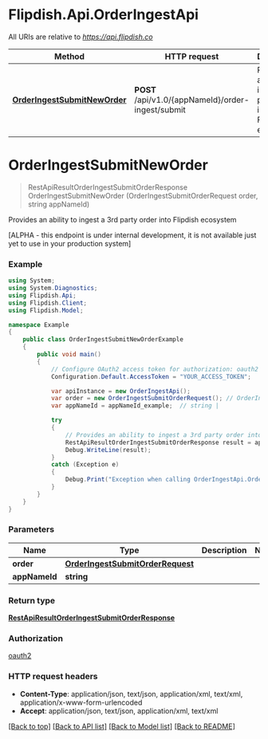 # Flipdish.Api.OrderIngestApi

All URIs are relative to *https://api.flipdish.co*

Method | HTTP request | Description
------------- | ------------- | -------------
[**OrderIngestSubmitNewOrder**](OrderIngestApi.md#orderingestsubmitneworder) | **POST** /api/v1.0/{appNameId}/order-ingest/submit | Provides an ability to ingest a 3rd party order into Flipdish ecosystem


<a name="orderingestsubmitneworder"></a>
# **OrderIngestSubmitNewOrder**
> RestApiResultOrderIngestSubmitOrderResponse OrderIngestSubmitNewOrder (OrderIngestSubmitOrderRequest order, string appNameId)

Provides an ability to ingest a 3rd party order into Flipdish ecosystem

[ALPHA - this endpoint is under internal development, it is not available just yet to use in your production system]

### Example
```csharp
using System;
using System.Diagnostics;
using Flipdish.Api;
using Flipdish.Client;
using Flipdish.Model;

namespace Example
{
    public class OrderIngestSubmitNewOrderExample
    {
        public void main()
        {
            // Configure OAuth2 access token for authorization: oauth2
            Configuration.Default.AccessToken = "YOUR_ACCESS_TOKEN";

            var apiInstance = new OrderIngestApi();
            var order = new OrderIngestSubmitOrderRequest(); // OrderIngestSubmitOrderRequest | 
            var appNameId = appNameId_example;  // string | 

            try
            {
                // Provides an ability to ingest a 3rd party order into Flipdish ecosystem
                RestApiResultOrderIngestSubmitOrderResponse result = apiInstance.OrderIngestSubmitNewOrder(order, appNameId);
                Debug.WriteLine(result);
            }
            catch (Exception e)
            {
                Debug.Print("Exception when calling OrderIngestApi.OrderIngestSubmitNewOrder: " + e.Message );
            }
        }
    }
}
```

### Parameters

Name | Type | Description  | Notes
------------- | ------------- | ------------- | -------------
 **order** | [**OrderIngestSubmitOrderRequest**](OrderIngestSubmitOrderRequest.md)|  | 
 **appNameId** | **string**|  | 

### Return type

[**RestApiResultOrderIngestSubmitOrderResponse**](RestApiResultOrderIngestSubmitOrderResponse.md)

### Authorization

[oauth2](../README.md#oauth2)

### HTTP request headers

 - **Content-Type**: application/json, text/json, application/xml, text/xml, application/x-www-form-urlencoded
 - **Accept**: application/json, text/json, application/xml, text/xml

[[Back to top]](#) [[Back to API list]](../README.md#documentation-for-api-endpoints) [[Back to Model list]](../README.md#documentation-for-models) [[Back to README]](../README.md)

